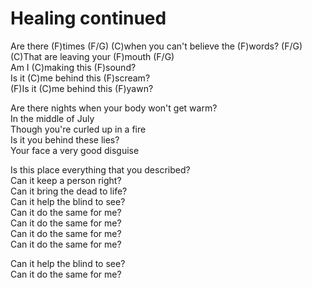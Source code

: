 # Healing continued

Are there (F)times (F/G) (C)when you can't believe the (F)words? (F/G)  
(C)That are leaving your (F)mouth (F/G)  
Am I (C)making this (F)sound?  
Is it (C)me behind this (F)scream?  
(F)Is it (C)me behind this (F)yawn?  
  
Are there nights when your body won't get warm?  
In the middle of July  
Though you're curled up in a fire  
Is it you behind these lies?  
Your face a very good disguise  
  
Is this place everything that you described?  
Can it keep a person right?  
Can it bring the dead to life?  
Can it help the blind to see?  
Can it do the same for me?  
Can it do the same for me?  
Can it do the same for me?  
Can it do the same for me?  
  
Can it help the blind to see?  
Can it do the same for me?
